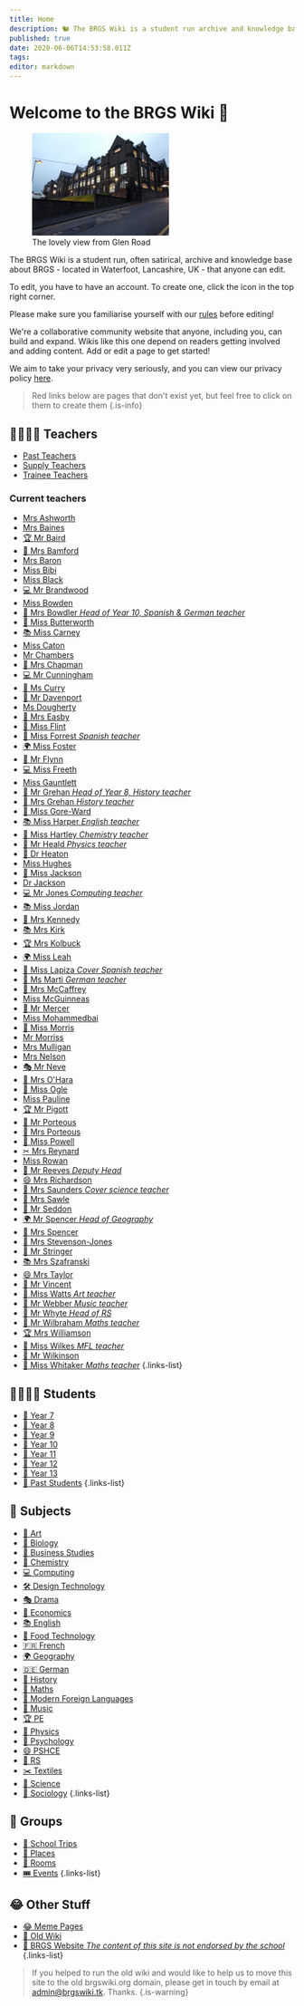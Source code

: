 ```yaml
---
title: Home
description: 🐿️ The BRGS Wiki is a student run archive and knowledge base about BRGS (in Rossendale, UK). Filled with stories, quotes, and all sorts of funnies, there's laughs to be had for everyone. The contents of this site is not endorsed in any way by the school.
published: true
date: 2020-06-06T14:53:58.011Z
tags: 
editor: markdown
---
```


# Welcome to the BRGS Wiki 🎉
<figure class="image image_resized" style="width:48%;"><img src="/brgs_from-glen-road.jpg"><figcaption>The lovely view from Glen Road</figcaption></figure>

The BRGS Wiki is a student run, often satirical, archive and knowledge base about BRGS - located in Waterfoot, Lancashire, UK - that anyone can edit.

To edit, you have to have an account. To create one, click the icon in the top right corner.

Please make sure you familiarise yourself with our [rules](/rules) before editing!

We're a collaborative community website that anyone, including you, can build and expand. Wikis like this one depend on readers getting involved and adding content. Add or edit a page to get started!

We aim to take your privacy very seriously, and you can view our privacy policy [here](/privacy).

> Red links below are pages that don't exist yet, but feel free to click on them to create them
{.is-info}

## 👨‍🏫👩‍🏫 Teachers

- [Past Teachers](/teachers/past)
- [Supply Teachers](/teachers/supply)
- [Trainee Teachers](/teachers/trainee)
### Current teachers

- [Mrs Ashworth](/teachers/mrs-ashworth)
- [Mrs Baines](/teachers/mrs-baines)
- [🏆 Mr Baird](/teachers/mr-baird)
- [🎨 Mrs Bamford](/teachers/mrs-bamford)
- [Mrs Baron](/teachers/mrs-baron)
- [Miss Bibi](/teachers/miss-bibi)
- [Miss Black](/teachers/miss-black)
- [💻 Mr Brandwood](/teachers/mr-brandwood)
- [Miss Bowden](/teachers/miss-bowden)
- [💬 Mrs Bowdler *Head of Year 10, Spanish & German teacher*](/teachers/mrs-bowdler)
- [🙏 Miss Butterworth](/teachers/miss-butterworth)
- [📚 Miss Carney](/teachers/miss-carney)
- [Miss Caton](/teachers/miss-caton)
- [Mr Chambers](/teachers/mr-chambers)
- [📐 Mrs Chapman](/teachers/mrs-chapman)
- [💻 Mr Cunningham](/teachers/mr-cunningham)
- [📐 Ms Curry](/teachers/ms-curry)
- [🎵 Mr Davenport](/teachers/mr-davenport)
- [Ms Dougherty](/teachers/ms-dougherty)
- [📐 Mrs Easby](/teachers/mrs-easby)
- [🎨 Miss Flint](/teachers/miss-flint)
- [💬 Miss Forrest *Spanish teacher*](/teachers/miss-forrest)
- [🌍 Miss Foster](/teachers/miss-foster)
- [🧬 Mr Flynn](/teachers/mr-flynn)
- [💻 Miss Freeth](/teachers/miss-freeth)
- [Miss Gauntlett](/teachers/miss-gauntlett)
- [📜 Mr Grehan *Head of Year 8, History teacher*](/teachers/mr-grehan)
- [📜 Mrs Grehan *History teacher*](/teachers/mrs-grehan)
- [📜 Miss Gore-Ward](/teachers/miss-gore-ward)
- [📚 Miss Harper *English teacher*](/teachers/miss-harper)
- [🧪 Miss Hartley *Chemistry teacher*](/teachers/miss-hartley)
- [🚀 Mr Heald *Physics teacher*](/teachers/mr-heald)
- [🧪 Dr Heaton](/teachers/dr-heaton)
- [Miss Hughes](/teachers/miss-hughes)
- [💬 Miss Jackson](/teachers/miss-jackson)
- [Dr Jackson](/teachers/dr-jackson)
- [💻 Mr Jones *Computing teacher*](/teachers/mr-jones)
- [📚 Miss Jordan](/teachers/miss-jordan)
- [🍴 Mrs Kennedy](/teachers/mrs-kennedy)
- [📚 Mrs Kirk](/teachers/mrs-kirk)
- [🏆 Mrs Kolbuck](/teachers/mrs-kolbuck)
- [🌍 Miss Leah](/teachers/miss-leah)
- [💬 Miss Lapiza *Cover Spanish teacher*](/teachers/miss-lapiza)
- [💬 Ms Marti *German teacher*](/teachers/ms-marti)
- [🍴 Mrs McCaffrey](/teachers/mrs-mcCaffrey)
- [Miss McGuinneas](/teachers/miss-mcGuinneas)
- [🎵 Mr Mercer](/teachers/mr-mercer)
- [Miss Mohammedbai](/teachers/miss-mohammedbai)
- [🚀 Miss Morris](/teachers/miss-morris)
- [Mr Morriss](/teachers/mr-morriss)
- [Mrs Mulligan](/teachers/mrs-mulligan)
- [Mrs Nelson](/teachers/mrs-nelson)
- [🎭 Mr Neve](/teachers/mr-neve)
- [💬 Mrs O'Hara](/teachers/mrs-o-hara)
- [📐 Miss Ogle](/teachers/miss-ogle)
- [Miss Pauline](/teachers/miss-pauline)
- [🏆 Mr Pigott](/teachers/mr-pigott)
- [👑 Mr Porteous](/teachers/mr-porteous)
- [🧬 Mrs Porteous](/teachers/mrs-porteous)
- [📐 Miss Powell](/teachers/miss-powell)
- [✂ Mrs Reynard](/teachers/mrs-reynard)
- [Miss Rowan](/teachers/miss-rowan)
- [👑 Mr Reeves *Deputy Head*](/teachers/mr-reeves)
- [😄 Mrs Richardson](/teachers/mrs-richardson)
- [🔬 Mrs Saunders *Cover science teacher*](/teachers/mrs-saunders)
- [📐 Mrs Sawle](/teachers/mrs-sawle)
- [📐 Mr Seddon](/teachers/mr-seddon)
- [🌍 Mr Spencer *Head of Geography*](/teachers/mr-spencer)
- [🧬 Mrs Spencer](/teachers/mrs-spencer)
- [🧪 Mrs Stevenson-Jones](/teachers/mrs-stevenson-jones)
- [🚀 Mr Stringer](/teachers/mr-stringer)
- [📚 Mrs Szafranski](/teachers/mrs-szafranski)
- [😄 Mrs Taylor](/teachers/mrs-taylor)
- [🙏 Mr Vincent](/teachers/mr-vincent)
- [🎨 Miss Watts *Art teacher*](/teachers/miss-watts)
- [🎵 Mr Webber *Music teacher*](/teachers/mr-webber)
- [🙏 Mr Whyte *Head of RS*](/teachers/mr-whyte)
- [📐 Mr Wilbraham *Maths teacher*](/teachers/mr-wilbraham)
- [🏆 Mrs Williamson](/teachers/mrs-williamson)
- [💬 Miss Wilkes *MFL teacher*](/teachers/miss-wilkes)
- [🚀 Mr Wilkinson](/teachers/mr-wilkinson)
- [📐 Miss Whitaker *Maths teacher*](/teachers/miss-whitaker)
{.links-list}

## 👨‍🎓👩‍🎓 Students

- [👶 Year 7](/students/intake19)
- [🧒 Year 8](/students/intake18)
- [🧒 Year 9](/students/intake17)
- [🧑 Year 10](/students/intake16)
- [🧓 Year 11](/students/intake15)
- [🧑 Year 12](/students/intake14)
- [🧓 Year 13](/students/intake13)
- [🧓 Past Students](/students/past)
{.links-list}

## 📅 Subjects

- [🎨 Art](/subjects/art)
- [🧬 Biology](/subjects/biology)
- [💼 Business Studies](/subjects/business-studies)
- [🧪 Chemistry](/subjects/chemistry)
- [💻 Computing](/subjects/computing)
- [🛠️ Design Technology](/subjects/dt)
- [🎭 Drama](/subjects/drama)
- [💸 Economics](/subjects/economics)
- [📚 English](/subjects/english)
- [🍴 Food Technology](/subjects/food-tech)
- [🇫🇷 French](/subjects/french)
- [🌍 Geography](/subjects/geography)
- [🇩🇪 German](/subjects/german)
- [📜 History](/subjects/history)
- [📐 Maths](/subjects/maths)
- [💬 Modern Foreign Languages](/subjects/mfl)
- [🎵 Music](/subjects/music)
- [🏆 PE](/subjects/pe)
- [🚀 Physics](/subjects/physics)
- [🧠 Psychology](/subjects/psychology)
- [😄 PSHCE](/subjects/pshce)
- [🙏 RS](/subjects/rs)
- [✂️ Textiles](/subjects/textiles)
- [🔬 Science](/subjects/science)
- [👥 Sociology](/subjects/sociology)
{.links-list}

## 🏫 Groups
- [🚌 School Trips](/groups/trips)
- [📍 Places](/groups/places)
- [🚪 Rooms](/groups/rooms)
- [🎟️ Events](/groups/events)
{.links-list}

## 😂 Other Stuff

- [😂 Meme Pages](/other/meme-pages)
- [📜 Old Wiki](https://old.brgswiki.org)
- [🏫 BRGS Website *The content of this site is not endorsed by the school*](https://www.brgs.org.uk)
{.links-list}

> If you helped to run the old wiki and would like to help us to move this site to the old brgswiki.org domain, please get in touch by email at [admin@brgswiki.tk](mailto:admin@brgswiki.tk?subject=New%20BRGS%20Wiki%20Domain). Thanks.
{.is-warning}